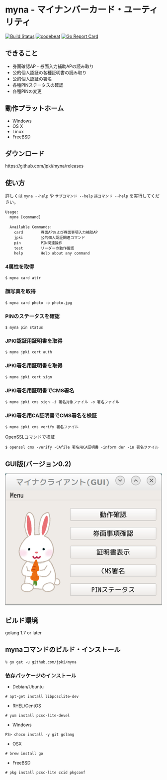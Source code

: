 myna - マイナンバーカード・ユーティリティ
=========================================

[![Build Status](https://travis-ci.org/jpki/myna.svg?branch=master)](https://travis-ci.org/jpki/myna)
[![codebeat](https://codebeat.co/badges/0bbab46f-5683-4848-92e7-eed36e660b0f)](https://codebeat.co/projects/github-com-jpki-myna-master)
[![Go Report Card](https://goreportcard.com/badge/jpki/myna)](https://goreportcard.com/report/jpki/myna)

## できること

- 券面確認AP・券面入力補助APの読み取り
- 公的個人認証の各種証明書の読み取り
- 公的個人認証の署名
- 各種PINステータスの確認
- 各種PINの変更

## 動作プラットホーム

- Windows
- OS X
- Linux
- FreeBSD

## ダウンロード

<https://github.com/jpki/myna/releases>

## 使い方

詳しくは `myna --help` や `サブコマンド --help` `孫コマンド --help` を実行してください。

~~~
Usage:
  myna [command]

  Available Commands:
    card        券面APおよび券面事項入力補助AP
    jpki        公的個人認証関連コマンド
    pin         PIN関連操作
    test        リーダーの動作確認
    help        Help about any command
~~~

### 4属性を取得

~~~
$ myna card attr
~~~

### 顔写真を取得

~~~
$ myna card photo -o photo.jpg
~~~

### PINのステータスを確認

~~~
$ myna pin status
~~~


### JPKI認証用証明書を取得

~~~
$ myna jpki cert auth
~~~

### JPKI署名用証明書を取得

~~~
$ myna jpki cert sign
~~~

### JPKI署名用証明書でCMS署名

~~~
$ myna jpki cms sign -i 署名対象ファイル -o 署名ファイル
~~~

### JPKI署名用CA証明書でCMS署名を検証

~~~
$ myna jpki cms verify 署名ファイル
~~~

OpenSSLコマンドで検証

~~~
$ openssl cms -verify -CAfile 署名用CA証明書 -inform der -in 署名ファイル
~~~


## GUI版(バージョン0.2)

![mynaqt](mynaqt.png)

## ビルド環境

golang 1.7 or later

## mynaコマンドのビルド・インストール

~~~
% go get -u github.com/jpki/myna
~~~


### 依存パッケージのインストール

- Debian/Ubuntu

~~~
# apt-get install libpcsclite-dev
~~~

- RHEL/CentOS

~~~
# yum install pcsc-lite-devel
~~~

- Windows

~~~
PS> choco install -y git golang
~~~

- OSX

~~~
# brew install go
~~~

- FreeBSD

~~~
# pkg install pcsc-lite ccid pkgconf
~~~
